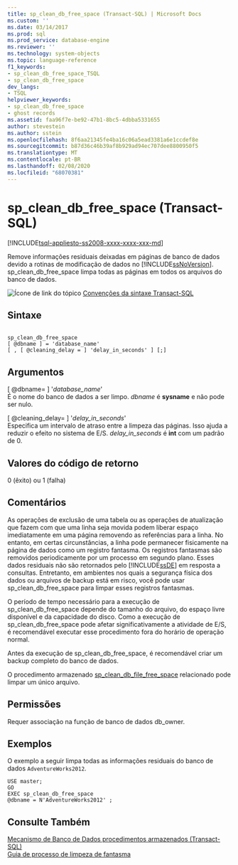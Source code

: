 ```yaml
---
title: sp_clean_db_free_space (Transact-SQL) | Microsoft Docs
ms.custom: ''
ms.date: 03/14/2017
ms.prod: sql
ms.prod_service: database-engine
ms.reviewer: ''
ms.technology: system-objects
ms.topic: language-reference
f1_keywords:
- sp_clean_db_free_space_TSQL
- sp_clean_db_free_space
dev_langs:
- TSQL
helpviewer_keywords:
- sp_clean_db_free_space
- ghost records
ms.assetid: faa96f7e-be92-47b1-8bc5-4dbba5331655
author: stevestein
ms.author: sstein
ms.openlocfilehash: 8f6aa21345fe4ba16c06a5ead3381a6e1ccdef8e
ms.sourcegitcommit: b87d36c46b39af8b929ad94ec707dee8800950f5
ms.translationtype: MT
ms.contentlocale: pt-BR
ms.lasthandoff: 02/08/2020
ms.locfileid: "68070381"
---
```

# <a name="sp_clean_db_free_space-transact-sql"></a>sp_clean_db_free_space (Transact-SQL)
[!INCLUDE[tsql-appliesto-ss2008-xxxx-xxxx-xxx-md](../../includes/tsql-appliesto-ss2008-xxxx-xxxx-xxx-md.md)]

  Remove informações residuais deixadas em páginas de banco de dados devido a rotinas de modificação de dados no [!INCLUDE[ssNoVersion](../../includes/ssnoversion-md.md)]. sp_clean_db_free_space limpa todas as páginas em todos os arquivos do banco de dados.  
  
 ![Ícone de link do tópico](../../database-engine/configure-windows/media/topic-link.gif "Ícone de link do tópico") [Convenções da sintaxe Transact-SQL](../../t-sql/language-elements/transact-sql-syntax-conventions-transact-sql.md)  
  
## <a name="syntax"></a>Sintaxe  
  
```  
  
sp_clean_db_free_space   
[ @dbname ] = 'database_name'   
[ , [ @cleaning_delay = ] 'delay_in_seconds' ] [;]  
```  
  
## <a name="arguments"></a>Argumentos  
 [ @dbname= ] '*database_name*'  
 É o nome do banco de dados a ser limpo. *dbname* é **sysname** e não pode ser nulo.  
  
 [ @cleaning_delay= ] '*delay_in_seconds*'  
 Especifica um intervalo de atraso entre a limpeza das páginas. Isso ajuda a reduzir o efeito no sistema de E/S. *delay_in_seconds* é **int** com um padrão de 0.  
  
## <a name="return-code-values"></a>Valores do código de retorno  
 0 (êxito) ou 1 (falha)  
  
## <a name="remarks"></a>Comentários  
 As operações de exclusão de uma tabela ou as operações de atualização que fazem com que uma linha seja movida podem liberar espaço imediatamente em uma página removendo as referências para a linha. No entanto, em certas circunstâncias, a linha pode permanecer fisicamente na página de dados como um registro fantasma. Os registros fantasmas são removidos periodicamente por um processo em segundo plano. Esses dados residuais não são retornados pelo [!INCLUDE[ssDE](../../includes/ssde-md.md)] em resposta a consultas. Entretanto, em ambientes nos quais a segurança física dos dados ou arquivos de backup está em risco, você pode usar sp_clean_db_free_space para limpar esses registros fantasmas.  
  
 O período de tempo necessário para a execução de sp_clean_db_free_space depende do tamanho do arquivo, do espaço livre disponível e da capacidade do disco. Como a execução de sp_clean_db_free_space pode afetar significativamente a atividade de E/S, é recomendável executar esse procedimento fora do horário de operação normal.  
  
 Antes da execução de sp_clean_db_free_space, é recomendável criar um backup completo do banco de dados.  
  
 O procedimento armazenado [sp_clean_db_file_free_space](../../relational-databases/system-stored-procedures/sp-clean-db-file-free-space-transact-sql.md) relacionado pode limpar um único arquivo.  
  
## <a name="permissions"></a>Permissões  
 Requer associação na função de banco de dados db_owner.  
  
## <a name="examples"></a>Exemplos  
 O exemplo a seguir limpa todas as informações residuais do banco de dados `AdventureWorks2012`.  
  
```  
USE master;  
GO  
EXEC sp_clean_db_free_space   
@dbname = N'AdventureWorks2012' ;  
```  
  
## <a name="see-also"></a>Consulte Também  
 [Mecanismo de Banco de Dados procedimentos armazenados &#40;Transact-SQL&#41;](../../relational-databases/system-stored-procedures/database-engine-stored-procedures-transact-sql.md)
 <br>[Guia de processo de limpeza de fantasma](../ghost-record-cleanup-process-guide.md) 
  
  
